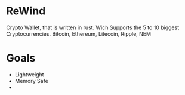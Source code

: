 # ReWind
Crypto Wallet, that is written in rust. Wich Supports the 5 to 10 biggest Cryptocurrencies. Bitcoin, Ethereum, Litecoin, Ripple, NEM 
# Goals
- Lightweight
- Memory Safe
- 
